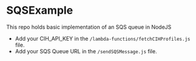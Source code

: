 # SQSExample

This repo holds basic implementation of an SQS queue in NodeJS

- Add your CIH_API_KEY in the `/lambda-functions/fetchCIHProfiles.js` file.
- Add your SQS Queue URL in the `/sendSQSMessage.js` file.
